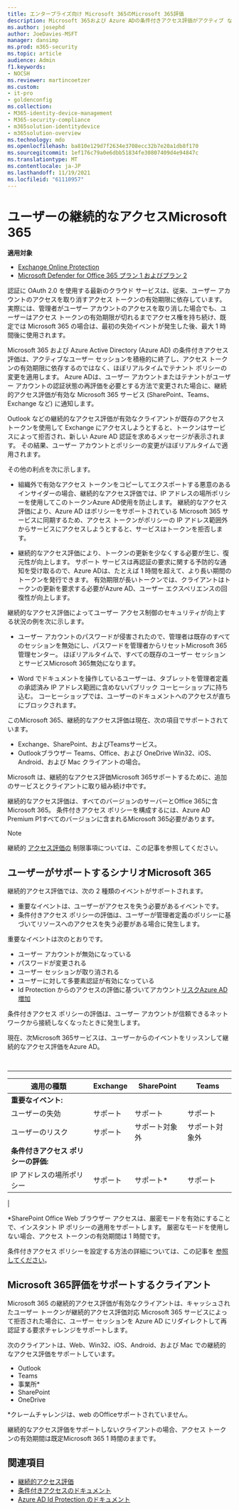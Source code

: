 ```yaml
---
title: エンタープライズ向け Microsoft 365のMicrosoft 365評価
description: Microsoft 365および Azure ADの条件付きアクセス評価がアクティブ なユーザー セッションを積極的に終了し、ほぼリアルタイムでテナント ポリシーの変更を適用する方法について説明します。
ms.author: josephd
author: JoeDavies-MSFT
manager: dansimp
ms.prod: m365-security
ms.topic: article
audience: Admin
f1.keywords:
- NOCSH
ms.reviewer: martincoetzer
ms.custom:
- it-pro
- goldenconfig
ms.collection:
- M365-identity-device-management
- M365-security-compliance
- m365solution-identitydevice
- m365solution-overview
ms.technology: mdo
ms.openlocfilehash: ba810e129d7f2634e3708ecc32b7e20a1db8f170
ms.sourcegitcommit: 1ef176c79a0e6dbb51834fe30807409d4e94847c
ms.translationtype: MT
ms.contentlocale: ja-JP
ms.lasthandoff: 11/19/2021
ms.locfileid: "61110957"
---
```

# <a name="continuous-access-evaluation-for-microsoft-365"></a>ユーザーの継続的なアクセスMicrosoft 365

**適用対象**
- [Exchange Online Protection](exchange-online-protection-overview.md)
- [Microsoft Defender for Office 365 プラン 1 およびプラン 2](defender-for-office-365.md)

認証に OAuth 2.0 を使用する最新のクラウド サービスは、従来、ユーザー アカウントのアクセスを取り消すアクセス トークンの有効期限に依存しています。 実際には、管理者がユーザー アカウントのアクセスを取り消した場合でも、ユーザーはアクセス トークンの有効期限が切れるまでアクセス権を持ち続け、既定では Microsoft 365 の場合は、最初の失効イベントが発生した後、最大 1 時間後に使用されます。

Microsoft 365 および Azure Active Directory (Azure AD) の条件付きアクセス評価は、アクティブなユーザー セッションを積極的に終了し、アクセス トークンの有効期限に依存するのではなく、ほぼリアルタイムでテナント ポリシーの変更を適用します。 Azure ADは、ユーザー アカウントまたはテナントがユーザー アカウントの認証状態の再評価を必要とする方法で変更された場合に、継続的アクセス評価が有効な Microsoft 365 サービス (SharePoint、Teams、Exchange など) に通知します。

Outlook などの継続的なアクセス評価が有効なクライアントが既存のアクセス トークンを使用して Exchange にアクセスしようとすると、トークンはサービスによって拒否され、新しい Azure AD 認証を求めるメッセージが表示されます。 その結果、ユーザー アカウントとポリシーの変更がほぼリアルタイムで適用されます。

その他の利点を次に示します。

- 組織外で有効なアクセス トークンをコピーしてエクスポートする悪意のあるインサイダーの場合、継続的なアクセス評価では、IP アドレスの場所ポリシーを使用してこのトークンAzure AD使用を防止します。 継続的なアクセス評価により、Azure AD はポリシーをサポートされている Microsoft 365 サービスに同期するため、アクセス トークンがポリシーの IP アドレス範囲外からサービスにアクセスしようとすると、サービスはトークンを拒否します。

- 継続的なアクセス評価により、トークンの更新を少なくする必要が生じ、復元性が向上します。 サポート サービスは再認証の要求に関する予防的な通知を受け取るので、Azure ADは、たとえば 1 時間を超えて、より長い期間のトークンを発行できます。 有効期限が長いトークンでは、クライアントはトークンの更新を要求する必要がAzure AD、ユーザー エクスペリエンスの回復性が向上します。

継続的なアクセス評価によってユーザー アクセス制御のセキュリティが向上する状況の例を次に示します。

- ユーザー アカウントのパスワードが侵害されたので、管理者は既存のすべてのセッションを無効にし、パスワードを管理者からリセットMicrosoft 365 管理センター。 ほぼリアルタイムで、すべての既存のユーザー セッションとサービスMicrosoft 365無効になります。

- Word でドキュメントを操作しているユーザーは、タブレットを管理者定義の承認済み IP アドレス範囲に含めないパブリック コーヒーショップに持ち込む。 コーヒーショップでは、ユーザーのドキュメントへのアクセスが直ちにブロックされます。

このMicrosoft 365、継続的なアクセス評価は現在、次の項目でサポートされています。

- Exchange、SharePoint、およびTeamsサービス。
- Outlookブラウザー Teams、Office、および OneDrive Win32、iOS、Android、および Mac クライアントの場合。

Microsoft は、継続的なアクセス評価Microsoft 365サポートするために、追加のサービスとクライアントに取り組み続け中です。

継続的なアクセス評価は、すべてのバージョンのサーバーとOffice 365に含Microsoft 365。 条件付きアクセス ポリシーを構成するには、Azure AD Premium P1すべてのバージョンに含まれるMicrosoft 365必要があります。

> [!NOTE]
> 継続的 [アクセス評価の](/azure/active-directory/conditional-access/concept-continuous-access-evaluation#limitations) 制限事項については、この記事を参照してください。

## <a name="scenarios-supported-by-microsoft-365"></a>ユーザーがサポートするシナリオMicrosoft 365

継続的アクセス評価では、次の 2 種類のイベントがサポートされます。

- 重要なイベントは、ユーザーがアクセスを失う必要があるイベントです。
- 条件付きアクセス ポリシーの評価は、ユーザーが管理者定義のポリシーに基づいてリソースへのアクセスを失う必要がある場合に発生します。

重要なイベントは次のとおりです。

- ユーザー アカウントが無効になっている
- パスワードが変更される
- ユーザー セッションが取り消される
- ユーザーに対して多要素認証が有効になっている
- Id Protection からのアクセスの評価に基づいてアカウント[リスクAzure AD増加](/azure/active-directory/identity-protection/overview-identity-protection)

条件付きアクセス ポリシーの評価は、ユーザー アカウントが信頼できるネットワークから接続しなくなったときに発生します。

現在、次Microsoft 365サービスは、ユーザーからのイベントをリッスンして継続的なアクセス評価をAzure AD。

<br>

****

|適用の種類|Exchange|SharePoint|Teams|
|---|---|---|---|
|**重要なイベント:**||||
|ユーザーの失効|サポート|サポート|サポート|
|ユーザーのリスク|サポート|サポート対象外|サポート対象外|
|**条件付きアクセス ポリシーの評価:**||||
|IP アドレスの場所ポリシー|サポート|サポート\*|サポート|
|

\*SharePoint Office Web ブラウザー アクセスは、厳密モードを有効にすることで、インスタント IP ポリシーの適用をサポートします。 厳密なモードを使用しない場合、アクセス トークンの有効期間は 1 時間です。

条件付きアクセス ポリシーを設定する方法の詳細については、この記事を [参照してください](/azure/active-directory/conditional-access/overview)。

## <a name="microsoft-365-clients-supporting-continuous-access-evaluation"></a>Microsoft 365評価をサポートするクライアント

Microsoft 365 の継続的アクセス評価が有効なクライアントは、キャッシュされたユーザー トークンが継続的アクセス評価対応 Microsoft 365 サービスによって拒否された場合に、ユーザー セッションを Azure AD にリダイレクトして再認証する要求チャレンジをサポートします。

次のクライアントは、Web、Win32、iOS、Android、および Mac での継続的なアクセス評価をサポートしています。

- Outlook
- Teams
- 事業所\*
- SharePoint
- OneDrive

\*クレームチャレンジは、web のOfficeサポートされていません。

継続的なアクセス評価をサポートしないクライアントの場合、アクセス トークンの有効期間は既定Microsoft 365 1 時間のままです。

## <a name="see-also"></a>関連項目

- [継続的アクセス評価](/azure/active-directory/conditional-access/concept-continuous-access-evaluation)
- [条件付きアクセスのドキュメント](/azure/active-directory/conditional-access/overview)
- [Azure AD Id Protection のドキュメント](/azure/active-directory/identity-protection/overview-identity-protection)
